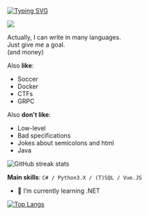 [![Typing SVG](https://readme-typing-svg.herokuapp.com?color=%2336BCF7&lines=Hardcode,%20suffering%20and%20.NET)](https://git.io/typing-svg)

![](https://komarev.com/ghpvc/?username=icyftl&color=blueviolet)

Actually, I can write in many languages.  
Just give me a goal.  
(and money)  

Also **like**:  
* Soccer
* Docker
* CTFs
* GRPC

Also **don't like**:
* Low-level
* Bad specifications
* Jokes about semicolons and html   
* Java

![GitHub streak stats](https://github-readme-streak-stats.herokuapp.com/?user=icYFTL)  

**Main skills**: `C# / Python3.X / (T)SQL / Vue.JS`

- 🌱 I’m currently learning .NET 


[![Top Langs](https://github-readme-stats.vercel.app/api/top-langs/?username=icYFTL)](https://github.com/anuraghazra/github-readme-stats)
